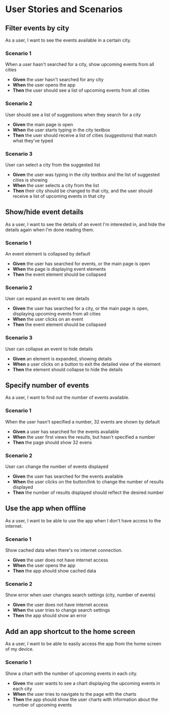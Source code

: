 # User Stories and Scenarios

## Filter events by city

As a user, I want to see the events available in a certain city.

### Scenario 1

When a user hasn't searched for a city, show upcoming events from all cities

- **Given** the user hasn't searched for any city
- **When** the user opens the app
- **Then** the user should see a list of upcoming events from all cities

### Scenario 2

User should see a list of suggestions when they search for a city

- **Given** the main page is open
- **When** the user starts typing in the city textbox
- **Then** the user should receive a list of cities (suggestions) that match what they've typed

### Scenario 3

User can select a city from the suggested list

- **Given** the user was typing in the city textbox and the list of suggested cities is showing
- **When** the user selects a city from the list
- **Then** their city should be changed to that city, and the user should receive a list of upcoming events in that city

## Show/hide event details

As a user, I want to see the details of an event I'm interested in, and hide the details again when I'm done reading them.

### Scenario 1

An event element is collapsed by default

- **Given** the user has searched for events, or the main page is open
- **When** the page is displaying event elements
- **Then** the event element should be collapsed

### Scenario 2

User can expand an event to see details

- **Given** the user has searched for a city, or the main page is open, displaying upcoming events from all cities
- **When** the user clicks on an event
- **Then** the event element should be collapsed

### Scenario 3

User can collapse an event to hide details

- **Given** an element is expanded, showing details
- **When** a user clicks on a button to exit the detailed view of the element
- **Then** the element should collapse to hide the details

## Specify number of events

As a user, I want to find out the number of events available.

### Scenario 1

When the user hasn't specified a number, 32 events are shown by default

- **Given** a user has searched for the events available
- **When** the user first views the results, but hasn't specified a number
- **Then** the page should show 32 evens

### Scenario 2

User can change the number of events displayed

- **Given** the user has searched for the events available
- **When** the user clicks on the button/link to change the number of results displayed
- **Then** the number of results displayed should reflect the desired number

## Use the app when offline

As a user, I want to be able to use the app when I don't have access to the internet.

### Scenario 1

Show cached data when there's no internet connection.

- **Given** the user does not have internet access
- **When** the user opens the app
- **Then** the app should show cached data

### Scenario 2

Show error when user changes search settings (city, number of events)

- **Given** the user does not have internet access
- **When** the user tries to change search settings
- **Then** the app should show an error

## Add an app shortcut to the home screen

As a user, I want to be able to easily access the app from the home screen of my device.

### Scenario 1

Show a chart with the number of upcoming events in each city.

- **Given** the user wants to see a chart displaying the upcoming events in each city
- **When** the user tries to navigate to the page with the charts
- **Then** the app should show the user charts with information about the number of upcoming events
